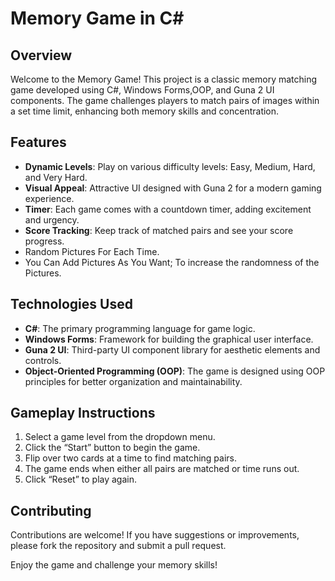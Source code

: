 # Memory Game in C#

## Overview
Welcome to the Memory Game! This project is a classic memory matching game developed using C#, Windows Forms,OOP, and Guna 2 UI components. The game challenges players to match pairs of images within a set time limit, enhancing both memory skills and concentration.

## Features
- **Dynamic Levels**: Play on various difficulty levels: Easy, Medium, Hard, and Very Hard.
- **Visual Appeal**: Attractive UI designed with Guna 2 for a modern gaming experience.
- **Timer**: Each game comes with a countdown timer, adding excitement and urgency.
- **Score Tracking**: Keep track of matched pairs and see your score progress.
- Random Pictures For Each Time.
- You Can Add Pictures As You Want; To increase the randomness of the Pictures.

## Technologies Used
- **C#**: The primary programming language for game logic.
- **Windows Forms**: Framework for building the graphical user interface.
- **Guna 2 UI**: Third-party UI component library for aesthetic elements and controls.
- **Object-Oriented Programming (OOP)**: The game is designed using OOP principles for better organization and maintainability.


## Gameplay Instructions
1. Select a game level from the dropdown menu.
2. Click the “Start” button to begin the game.
3. Flip over two cards at a time to find matching pairs.
4. The game ends when either all pairs are matched or time runs out.
5. Click “Reset” to play again.

## Contributing
Contributions are welcome! If you have suggestions or improvements, please fork the repository and submit a pull request.

Enjoy the game and challenge your memory skills!
